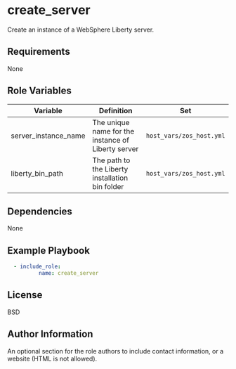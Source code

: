 create_server
=========

Create an instance of a WebSphere Liberty server. 

Requirements
------------

None 

Role Variables
--------------

| Variable      | Definition                             | Set                                              |
| ------------- | ---------------------------------------|--------------------------------------------------|
| server_instance_name | The unique name for the instance of Liberty server | `host_vars/zos_host.yml`       |
| liberty_bin_path | The path to the Liberty installation bin folder | `host_vars/zos_host.yml`            |

Dependencies
------------

None 

Example Playbook
----------------
```yaml
  - include_role:
          name: create_server
```
License
-------

BSD

Author Information
------------------

An optional section for the role authors to include contact information, or a website (HTML is not allowed).
